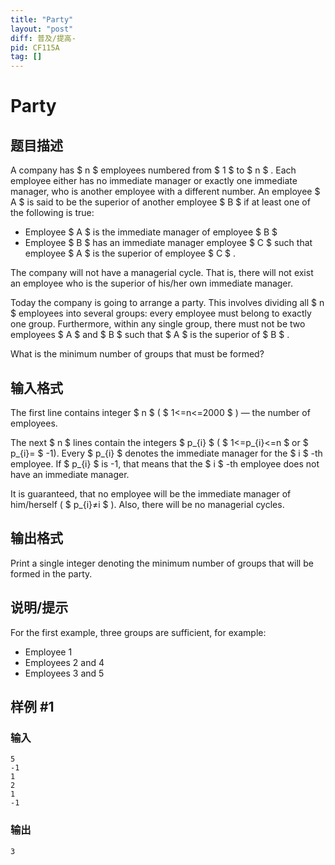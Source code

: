 ```yaml
---
title: "Party"
layout: "post"
diff: 普及/提高-
pid: CF115A
tag: []
---
```


# Party

## 题目描述

A company has $ n $ employees numbered from $ 1 $ to $ n $ . Each employee either has no immediate manager or exactly one immediate manager, who is another employee with a different number. An employee $ A $ is said to be the superior of another employee $ B $ if at least one of the following is true:

- Employee $ A $ is the immediate manager of employee $ B $
- Employee $ B $ has an immediate manager employee $ C $ such that employee $ A $ is the superior of employee $ C $ .

The company will not have a managerial cycle. That is, there will not exist an employee who is the superior of his/her own immediate manager.

Today the company is going to arrange a party. This involves dividing all $ n $ employees into several groups: every employee must belong to exactly one group. Furthermore, within any single group, there must not be two employees $ A $ and $ B $ such that $ A $ is the superior of $ B $ .

What is the minimum number of groups that must be formed?

## 输入格式

The first line contains integer $ n $ ( $ 1<=n<=2000 $ ) — the number of employees.

The next $ n $ lines contain the integers $ p_{i} $ ( $ 1<=p_{i}<=n $ or $ p_{i}= $ -1). Every $ p_{i} $ denotes the immediate manager for the $ i $ -th employee. If $ p_{i} $ is -1, that means that the $ i $ -th employee does not have an immediate manager.

It is guaranteed, that no employee will be the immediate manager of him/herself ( $ p_{i}≠i $ ). Also, there will be no managerial cycles.

## 输出格式

Print a single integer denoting the minimum number of groups that will be formed in the party.

## 说明/提示

For the first example, three groups are sufficient, for example:

- Employee 1
- Employees 2 and 4
- Employees 3 and 5

## 样例 #1

### 输入

```
5
-1
1
2
1
-1

```

### 输出

```
3

```

